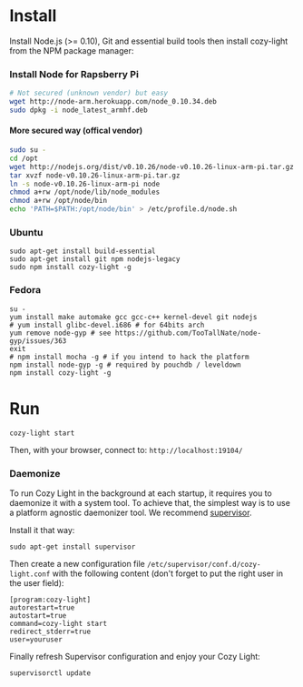 
# Install 

Install Node.js (>= 0.10), Git and essential build tools then install
cozy-light from the NPM package manager:

### Install Node for Rapsberry Pi

```bash
# Not secured (unknown vendor) but easy
wget http://node-arm.herokuapp.com/node_0.10.34.deb
sudo dpkg -i node_latest_armhf.deb
```

#### More secured way (offical vendor)

```bash
sudo su -
cd /opt
wget http://nodejs.org/dist/v0.10.26/node-v0.10.26-linux-arm-pi.tar.gz
tar xvzf node-v0.10.26-linux-arm-pi.tar.gz
ln -s node-v0.10.26-linux-arm-pi node
chmod a+rw /opt/node/lib/node_modules
chmod a+rw /opt/node/bin
echo 'PATH=$PATH:/opt/node/bin' > /etc/profile.d/node.sh
```

### Ubuntu

    sudo apt-get install build-essential
    sudo apt-get install git npm nodejs-legacy
    sudo npm install cozy-light -g

### Fedora

    su -
    yum install make automake gcc gcc-c++ kernel-devel git nodejs
    # yum install glibc-devel.i686 # for 64bits arch
    yum remove node-gyp # see https://github.com/TooTallNate/node-gyp/issues/363
    exit
    # npm install mocha -g # if you intend to hack the platform
    npm install node-gyp -g # required by pouchdb / leveldown
    npm install cozy-light -g

# Run

    cozy-light start

Then, with your browser, connect to: `http://localhost:19104/`

### Daemonize

To run Cozy Light in the background at each startup, it requires you to daemonize
it with a system tool. To achieve that, the simplest way is to use a platform
agnostic daemonizer tool. We recommend [supervisor](http://supervisord.org/).

Install it that way:

    sudo apt-get install supervisor

Then create a new configuration file `/etc/supervisor/conf.d/cozy-light.conf`
with the following content (don't forget to put the right user in the user
field):

    [program:cozy-light]
    autorestart=true
    autostart=true
    command=cozy-light start
    redirect_stderr=true
    user=youruser

Finally refresh Supervisor configuration and enjoy your Cozy Light:

    supervisorctl update

